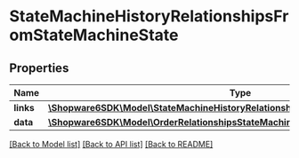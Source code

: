 # StateMachineHistoryRelationshipsFromStateMachineState

## Properties
Name | Type | Description | Notes
------------ | ------------- | ------------- | -------------
**links** | [**\Shopware6SDK\Model\StateMachineHistoryRelationshipsFromStateMachineStateLinks**](StateMachineHistoryRelationshipsFromStateMachineStateLinks.md) |  | [optional] 
**data** | [**\Shopware6SDK\Model\OrderRelationshipsStateMachineStateData**](OrderRelationshipsStateMachineStateData.md) |  | [optional] 

[[Back to Model list]](../../README.md#documentation-for-models) [[Back to API list]](../../README.md#documentation-for-api-endpoints) [[Back to README]](../../README.md)

